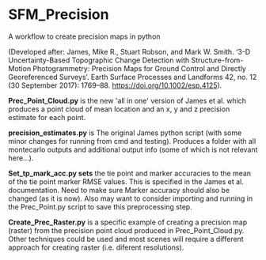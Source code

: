 # SFM_Precision
A workflow to create precision maps in python

(Developed after: James, Mike R., Stuart Robson, and Mark W. Smith. ‘3-D Uncertainty-Based Topographic Change Detection with Structure-from-Motion Photogrammetry: Precision Maps for Ground Control and Directly Georeferenced Surveys’. Earth Surface Processes and Landforms 42, no. 12 (30 September 2017): 1769–88. https://doi.org/10.1002/esp.4125).

**Prec_Point_Cloud.py** is the new 'all in one' version of James et al. which produces a point cloud of mean location and an x, y and z precision estimate for each point.

**precision_estimates.py** is The original James python script (with some minor changes for running from cmd and testing). Produces a folder with all montecarlo outputs and additional output info (some of which is not relevant here...).

**Set_tp_mark_acc.py sets** the tie point and marker accuracies to the mean of the tie point marker RMSE values. This is specified in the James et al. documentation. Need to make sure Marker accuracy should also be changed (as it is now). Also may want to consider importing and running in the Prec_Point.py script to save this preprocessing step.

**Create_Prec_Raster.py** is a specific example of creating a precision map (raster) from the precision point cloud produced in Prec_Point_Cloud.py. Other techniques could be used and most scenes will require a different approach for creating raster (i.e. diferent resolutions).




